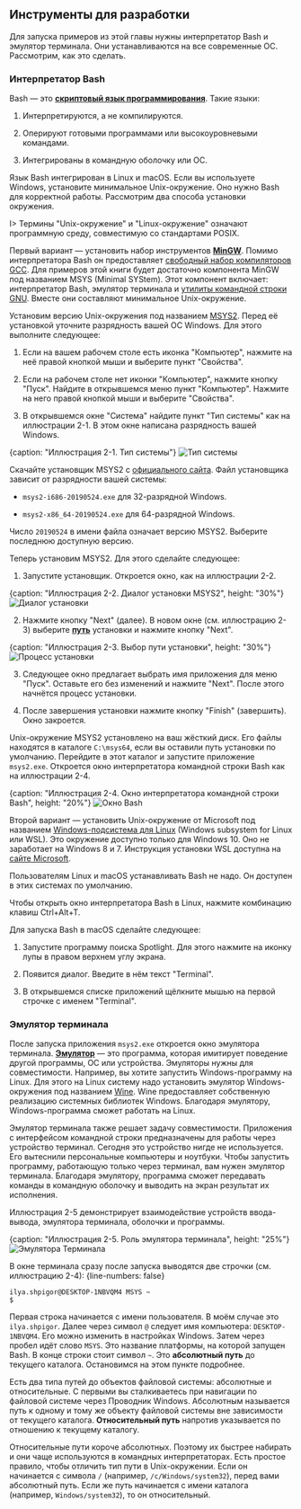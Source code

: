 ## Инструменты для разработки

Для запуска примеров из этой главы нужны интерпретатор Bash и эмулятор терминала. Они устанавливаются на все современные ОС. Рассмотрим, как это сделать.

### Интерпретатор Bash

Bash — это [**скриптовый язык программирования**](https://ru.wikipedia.org/wiki/Сценарный_язык). Такие языки:

1. Интерпретируются, а не компилируются.

2. Оперируют готовыми программами или высокоуровневыми командами.

3. Интегрированы в командную оболочку или ОС.

Язык Bash интегрирован в Linux и macOS. Если вы используете Windows, установите минимальное Unix-окружение. Оно нужно Bash для корректной работы. Рассмотрим два способа установки окружения.

I> Термины "Unix-окружение" и "Linux-окружение" означают программную среду, совместимую со стандартами POSIX.

Первый вариант — установить набор инструментов [**MinGW**](https://ru.wikipedia.org/wiki/MinGW#Компоненты_MinGW). Помимо интерпретатора Bash он предоставляет [свободный набор компиляторов GCC](https://ru.wikipedia.org/wiki/GNU_Compiler_Collection). Для примеров этой книги будет достаточно компонента MinGW под названием MSYS (Minimal SYStem). Этот компонент включает: интерпретатор Bash, эмулятор терминала и [утилиты командной строки GNU](https://ru.wikipedia.org/wiki/GNU_Coreutils). Вместе они составляют минимальное Unix-окружение.

Установим версию Unix-окружения под названием [MSYS2](https://www.msys2.org). Перед её установкой уточните разрядность вашей ОС Windows. Для этого выполните следующее:

1. Если на вашем рабочем столе есть иконка "Компьютер", нажмите на неё правой кнопкой мыши и выберите пункт "Свойства".

2. Если на рабочем столе нет иконки "Компьютер", нажмите кнопку "Пуск". Найдите в открывшемся меню пункт "Компьютер". Нажмите на него правой кнопкой мыши и выберите "Свойства".

3. В открывшемся окне "Система" найдите пункт "Тип системы" как на иллюстрации 2-1. В этом окне написана разрядность вашей Windows.

{caption: "Иллюстрация 2-1. Тип системы"}
![Тип системы](images/BashShell/windows-system-type.png)

Скачайте установщик MSYS2 с [официального сайта](https://www.msys2.org). Файл установщика зависит от разрядности вашей системы:

* `msys2-i686-20190524.exe` для 32-разрядной Windows.

* `msys2-x86_64-20190524.exe` для 64-разрядной Windows.

Число `20190524` в имени файла означает версию MSYS2. Выберите последнюю доступную версию.

Теперь установим MSYS2. Для этого сделайте следующее:

1. Запустите установщик. Откроется окно, как на иллюстрации 2-2.

{caption: "Иллюстрация 2-2. Диалог установки MSYS2", height: "30%"}
![Диалог установки](images/BashShell/msys2-install.png)

2. Нажмите кнопку "Next" (далее). В новом окне (см. иллюстрацию 2-3) выберите [**путь**](https://ru.wikipedia.org/wiki/Путь_к_файлу) установки и нажмите кнопку "Next".

{caption: "Иллюстрация 2-3. Выбор пути установки", height: "30%"}
![Процесс установки](images/BashShell/msys2-path.png)

3. Следующее окно предлагает выбрать имя приложения для меню "Пуск". Оставьте его без изменений и нажмите "Next". После этого начнётся процесс установки.

4. После завершения установки нажмите кнопку "Finish" (завершить). Окно закроется.

Unix-окружение MSYS2 установлено на ваш жёсткий диск. Его файлы находятся в каталоге `C:\msys64`, если вы оставили путь установки по умолчанию. Перейдите в этот каталог и запустите приложение `msys2.exe`. Откроется окно интерпретатора командной строки Bash как на иллюстрации 2-4.

{caption: "Иллюстрация 2-4. Окно интерпретатора командной строки Bash", height: "20%"}
![Окно Bash](images/BashShell/bash-window.png)

Второй вариант — установить Unix-окружение от Microsoft под названием [Windows-подсистема для Linux](https://ru.wikipedia.org/wiki/Windows_Subsystem_for_Linux) (Windows subsystem for Linux или WSL). Это окружение доступно только для Windows 10. Оно не заработает на Windows 8 и 7. Инструкция установки WSL доступна на [сайте Microsoft](https://docs.microsoft.com/ru-ru/windows/wsl/install-win10).

Пользователям Linux и macOS устанавливать Bash не надо. Он доступен в этих системах по умолчанию.

Чтобы открыть окно интерпретатора Bash в Linux, нажмите комбинацию клавиш Ctrl+Alt+T.

Для запуска Bash в macOS сделайте следующее:

1. Запустите программу поиска Spotlight. Для этого нажмите на иконку лупы в правом верхнем углу экрана.

2. Появится диалог. Введите в нём текст "Terminal".

3. В открывшемся списке приложений щёлкните мышью на первой строчке с именем "Terminal".

### Эмулятор терминала

После запуска приложения `msys2.exe` откроется окно эмулятора терминала. [**Эмулятор**](https://ru.wikipedia.org/wiki/Эмуляция) — это программа, которая имитирует поведение другой программы, ОС или устройства. Эмуляторы нужны для совместимости. Например, вы хотите запустить Windows-программу на Linux. Для этого на Linux систему надо установить эмулятор Windows-окружения под названием [Wine](https://ru.wikipedia.org/wiki/Wine). Wine предоставляет собственную реализацию системных библиотек Windows. Благодаря эмулятору, Windows-программа сможет работать на Linux.

Эмулятор терминала также решает задачу совместимости. Приложения с интерфейсом командной строки предназначены для работы через устройство терминал. Сегодня это устройство нигде не используется. Его вытеснили персональные компьютеры и ноутбуки. Чтобы запустить программу, работающую только через терминал, вам нужен эмулятор терминала. Благодаря эмулятору, программа сможет передавать команды в командную оболочку и выводить на экран результат их исполнения.

Иллюстрация 2-5 демонстрирует взаимодействие устройств ввода-вывода, эмулятора терминала, оболочки и программы.

{caption: "Иллюстрация 2-5. Роль эмулятора терминала", height: "25%"}
![Эмулятора Терминала](images/BashShell/terminal-emulator.png)

В окне терминала сразу после запуска выводятся две строчки (см. иллюстрацию 2-4):
{line-numbers: false}
```
ilya.shpigor@DESKTOP-1NBVQM4 MSYS ~
$
```

Первая строка начинается с имени пользователя. В моём случае это `ilya.shpigor`. Далее через символ `@` следует имя компьютера: `DESKTOP-1NBVQM4`. Его можно изменить в настройках Windows. Затем через пробел идёт слово `MSYS`. Это название платформы, на которой запущен Bash. В конце строки стоит символ `~`. Это **абсолютный путь** до текущего каталога. Остановимся на этом пункте подробнее.

Есть два типа путей до объектов файловой системы: абсолютные и относительные. С первыми вы сталкиваетесь при навигации по файловой системе через Проводник Windows. Абсолютным называется путь к одному и тому же объекту файловой системы вне зависимости от текущего каталога. **Относительный путь** напротив указывается по отношению к текущему каталогу.

Относительные пути короче абсолютных. Поэтому их быстрее набирать и они чаще используются в командных интерпретаторах. Есть простое правило, чтобы отличить тип пути в Unix-окружении. Если он начинается с символа `/` (например, `/c/Windows/system32`), перед вами абсолютный путь. Если же путь начинается с имени каталога (например, `Windows/system32`), то он относительный.